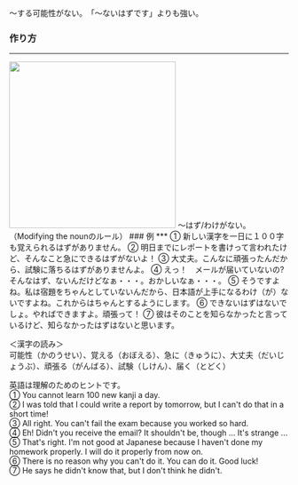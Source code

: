 ～する可能性がない。　「～ないはずです」よりも強い。
### 作り方
***
<img src="https://www.mlcjapanese.co.jp/img/N4-009_Modifying_the_noun.png" style="height:300px; width: auto"/>
～はず/わけがない。　（Modifying the nounのルール）
### 例
***
① 新しい漢字を一日に１００字も覚えられるはずがありません。  
② 明日までにレポートを書けって言われたけど、そんなこと急にできるはずがないよ！  
③ 大丈夫。こんなに頑張ったんだから、試験に落ちるはずがありませんよ。  
④ えっ！　メールが届いていないの?　そんなはず、ないんだけどなぁ・・・。おかしいなぁ・・・。  
⑤ そうですよね。私は宿題をちゃんとしていないんだから、日本語が上手になるわけ（が）ないですよね。これからはちゃんとするようにします。  
⑥ できないはずはないでしょ。やればできますよ。頑張って！  
⑦ 彼はそのことを知らなかったと言っているけど、知らなかったはずはないと思います。  
  
＜漢字の読み＞  
可能性（かのうせい）、覚える（おぼえる）、急に（きゅうに）、大丈夫（だいじょうぶ）、頑張る（がんばる）、試験（しけん）、届く（とどく）  
  
英語は理解のためのヒントです。  
① You cannot learn 100 new kanji a day.  
② I was told that I could write a report by tomorrow, but I can't do that in a short time!  
③ All right. You can't fail the exam because you worked so hard.  
④ Eh! Didn't you receive the email? It shouldn't be, though ... It's strange ...  
⑤ That's right. I'm not good at Japanese because I haven't done my homework properly. I will do it properly from now on.  
⑥ There is no reason why you can't do it. You can do it. Good luck!  
⑦ He says he didn't know that, but I don't think he didn't.